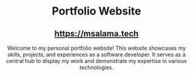 <!DOCTYPE html>
<html lang="en">
<head>
    <meta charset="UTF-8">
    <meta name="viewport" content="width=device-width, initial-scale=1.0">
    
</head>
<body>
    <header>
        <h1>Portfolio Website</h1>
        <a href="https://msalama.tech" target="_blank">
            <h2>https://msalama.tech</h2>
        </a>
        <p>Welcome to my personal portfolio website! This website showcases my skills, projects, and experiences as a software developer. It serves as a central hub to display my work and demonstrate my expertise in various technologies.</p>
    </header>
    
</body>
</html>
